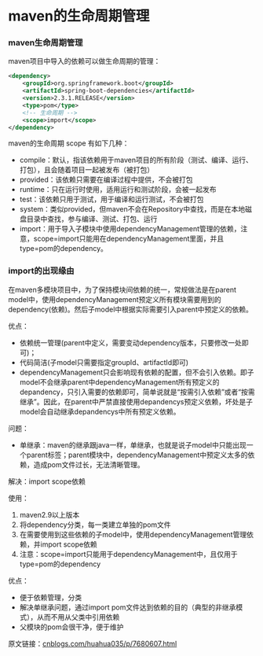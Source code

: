 # maven的生命周期管理 

### maven生命周期管理

maven项目中导入的依赖可以做生命周期的管理：

```xml
<dependency>
    <groupId>org.springframework.boot</groupId>
    <artifactId>spring-boot-dependencies</artifactId>
    <version>2.3.1.RELEASE</version>
    <type>pom</type>
    <!-- 生命周期 -->
    <scope>import</scope>
</dependency>
```

maven的生命周期 scope 有如下几种：

- compile：默认，指该依赖用于maven项目的所有阶段（测试、编译、运行、打包），且会随着项目一起被发布（被打包）
- provided：该依赖只需要在编译过程中提供，不会被打包
- runtime：只在运行时使用，适用运行和测试阶段，会被一起发布
- test：该依赖只用于测试，用于编译和运行测试，不会被打包
- system：类似provided，但maven不会在Repository中查找，而是在本地磁盘目录中查找，参与编译、测试、打包、运行
- import：用于导入子模块中使用dependencyManagement管理的依赖，注意，scope=import只能用在dependencyManagement里面，并且type=pom的dependency。

### import的出现缘由

在maven多模块项目中，为了保持模块间依赖的统一，常规做法是在parent model中，使用dependencyManagement预定义所有模块需要用到的dependency(依赖)。然后子model中根据实际需要引入parent中预定义的依赖。

优点：

- 依赖统一管理(parent中定义，需要变动dependency版本，只要修改一处即可)；
- 代码简洁(子model只需要指定groupId、artifactId即可)
- dependencyManagement只会影响现有依赖的配置，但不会引入依赖。即子model不会继承parent中dependencyManagement所有预定义的depandency，只引入需要的依赖即可，简单说就是“按需引入依赖”或者“按需继承”。因此，在parent中严禁直接使用depandencys预定义依赖，坏处是子model会自动继承depandencys中所有预定义依赖。

问题：

- 单继承：maven的继承跟java一样，单继承，也就是说子model中只能出现一个parent标签；parent模块中，dependencyManagement中预定义太多的依赖，造成pom文件过长，无法清晰管理。

解决：import scope依赖

使用：

1. maven2.9以上版本
2. 将dependency分类，每一类建立单独的pom文件
3. 在需要使用到这些依赖的子model中，使用dependencyManagement管理依赖，并import scope依赖
4. 注意：scope=import只能用于dependencyManagement中，且仅用于type=pom的dependency

优点：

- 便于依赖管理，分类
- 解决单继承问题，通过import pom文件达到依赖的目的（典型的非继承模式），从而不用从父类中引用依赖
- 父模块的pom会很干净，便于维护

原文链接：[cnblogs.com/huahua035/p/7680607.html](cnblogs.com/huahua035/p/7680607.html)